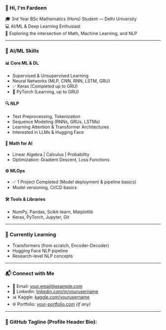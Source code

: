 ### 👋 Hi, I'm Fardeen

🎓 3rd Year BSc Mathematics (Hons) Student — Delhi University  
💻 AI/ML & Deep Learning Enthusiast  
📌 Exploring the intersection of Math, Machine Learning, and NLP

---

### 🧠 AI/ML Skills

#### 📊 Core ML & DL
- Supervised & Unsupervised Learning
- Neural Networks (MLP, CNN, RNN, LSTM, GRU)
- ✅ Keras (Completed up to GRU)
- 🧪 PyTorch (Learning, up to GRU)

#### 🔍 NLP
- Text Preprocessing, Tokenization
- Sequence Modeling (RNNs, GRUs, LSTMs)
- Learning Attention & Transformer Architectures
- Interested in LLMs & Hugging Face

#### 🧮 Math for AI
- Linear Algebra | Calculus | Probability
- Optimization: Gradient Descent, Loss Functions

#### ⚙️ MLOps
- ✅ 1 Project Completed (Model deployment & pipeline basics)
- Model versioning, CI/CD basics

#### 🛠️ Tools & Libraries
- NumPy, Pandas, Scikit-learn, Matplotlib
- Keras, PyTorch, Jupyter, Git

---

### 🚀 Currently Learning
- Transformers (from scratch, Encoder-Decoder)
- Hugging Face NLP pipeline
- Research-level NLP concepts

---

### 📬 Connect with Me

- 📧 Email: [your.email@example.com](mailto:your.email@example.com)  
- 💼 LinkedIn: [linkedin.com/in/yourusername](https://linkedin.com/in/yourusername)  
- 📊 Kaggle: [kaggle.com/yourusername](https://kaggle.com/yourusername)  
- 🌐 Portfolio: [your-portfolio.com](https://your-portfolio.com) *(if any)*

---

### 🔹 GitHub Tagline (Profile Header Bio):

